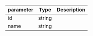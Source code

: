 | parameter | Type | Description |
| ----------- | ----------- |----------- |
| id  |  string  |    |
| name  |  string  |    |
